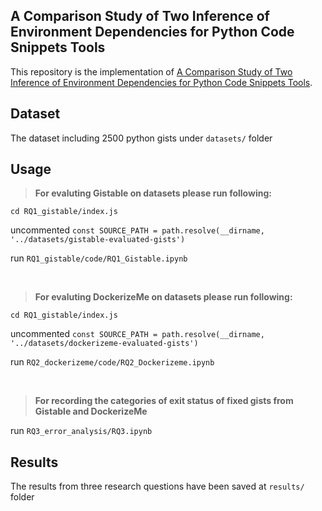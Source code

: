 ## A Comparison Study of Two Inference of Environment Dependencies for Python Code Snippets Tools

This repository is the implementation of [A Comparison Study of Two Inference of Environment Dependencies for Python Code Snippets Tools](https://www.overleaf.com/5697861924shhgwyytbhkd).



## Dataset

The dataset including 2500 python gists under `datasets/` folder



## Usage

>**For evaluting Gistable on datasets please run following:** 

`cd RQ1_gistable/index.js`

uncommented `const SOURCE_PATH = path.resolve(__dirname, '../datasets/gistable-evaluated-gists')`


run `RQ1_gistable/code/RQ1_Gistable.ipynb`

<br/>

>**For evaluting DockerizeMe on datasets please run following:** 

`cd RQ1_gistable/index.js`

uncommented `const SOURCE_PATH = path.resolve(__dirname, '../datasets/dockerizeme-evaluated-gists')`

run `RQ2_dockerizeme/code/RQ2_Dockerizeme.ipynb`

<br/>

>**For recording the categories of exit status of fixed gists from Gistable and DockerizeMe**


run `RQ3_error_analysis/RQ3.ipynb`


## Results

The results from three research questions have been saved at `results/` folder